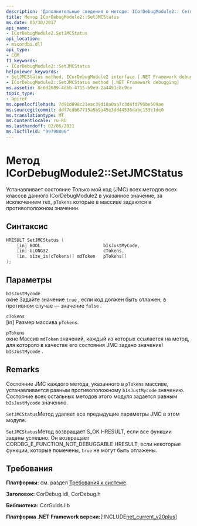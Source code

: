 ```yaml
---
description: 'Дополнительные сведения о методе: ICorDebugModule2:: Сетжмкстатус'
title: Метод ICorDebugModule2::SetJMCStatus
ms.date: 03/30/2017
api_name:
- ICorDebugModule2.SetJMCStatus
api_location:
- mscordbi.dll
api_type:
- COM
f1_keywords:
- ICorDebugModule2::SetJMCStatus
helpviewer_keywords:
- SetJMCStatus method, ICorDebugModule2 interface [.NET Framework debugging]
- ICorDebugModule2::SetJMCStatus method [.NET Framework debugging]
ms.assetid: 8c6d2089-4dbb-4715-b9e9-2a4491c8c9ce
topic_type:
- apiref
ms.openlocfilehash: 7d91d098c21eac39d18a0aa7c3d4fd795be509ae
ms.sourcegitcommit: ddf7edb67715a5b9a45e3dd44536dabc153c1de0
ms.translationtype: MT
ms.contentlocale: ru-RU
ms.lasthandoff: 02/06/2021
ms.locfileid: "99790806"
---
```

# <a name="icordebugmodule2setjmcstatus-method"></a>Метод ICorDebugModule2::SetJMCStatus

Устанавливает состояние Только мой код (JMC) всех методов всех классов данного ICorDebugModule2 в указанное значение, за исключением тех, `pTokens` которые в массиве задаются в противоположном значении.  
  
## <a name="syntax"></a>Синтаксис  
  
```cpp  
HRESULT SetJMCStatus (  
    [in] BOOL                        bIsJustMyCode,  
    [in] ULONG32                     cTokens,  
    [in, size_is(cTokens)] mdToken   pTokens[]  
);  
```  
  
## <a name="parameters"></a>Параметры  

 `bIsJustMycode`  
 окне Задайте значение `true` , если код должен быть отлажен; в противном случае — значение `false` .  
  
 `cTokens`  
 [in] Размер массива `pTokens`.  
  
 `pTokens`  
 окне Массив `mdToken` значений, каждый из которых ссылается на метод, для которого в качестве его состояния JMC задано значение! `bIsJustMycode` .  
  
## <a name="remarks"></a>Remarks  

 Состояние JMC каждого метода, указанного в `pTokens` массиве, устанавливается равным противоположному `bIsJustMycode` значению. Состояние всех остальных методов этого модуля задается равным `bIsJustMycode` значению.  
  
 `SetJMCStatus`Метод удаляет все предыдущие параметры JMC в этом модуле.  
  
 `SetJMCStatus`Метод возвращает S_OK HRESULT, если все функции заданы успешно. Он возвращает CORDBG_E_FUNCTION_NOT_DEBUGGABLE HRESULT, если некоторые функции, которые помечены, `true` не могут быть отлажены.  
  
## <a name="requirements"></a>Требования  

 **Платформы:** см. раздел [Требования к системе](../../get-started/system-requirements.md).  
  
 **Заголовок:** CorDebug.idl, CorDebug.h  
  
 **Библиотека:** CorGuids.lib  
  
 **Платформа .NET Framework версии:**[!INCLUDE[net_current_v20plus](../../../../includes/net-current-v20plus-md.md)]
